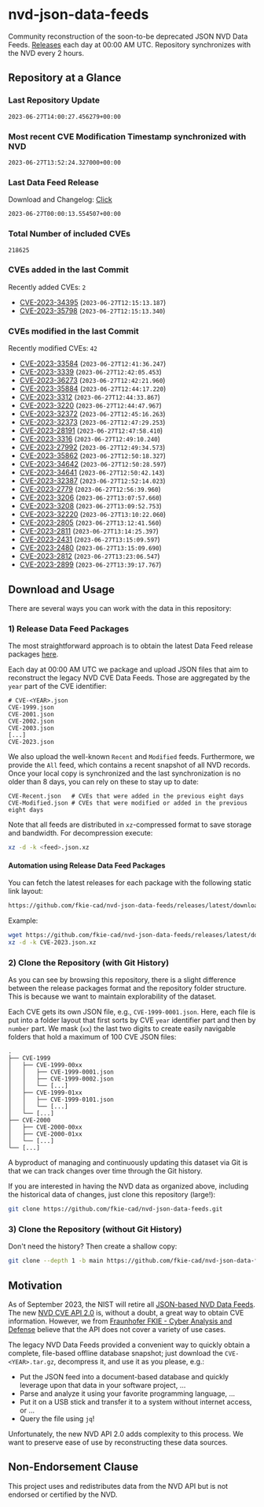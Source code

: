 # nvd-json-data-feeds

Community reconstruction of the soon-to-be deprecated JSON NVD Data Feeds. 
[Releases](https://github.com/fkie-cad/nvd-json-data-feeds/releases/latest) each day at 00:00 AM UTC.
Repository synchronizes with the NVD every 2 hours.

## Repository at a Glance

### Last Repository Update

```plain
2023-06-27T14:00:27.456279+00:00
```

### Most recent CVE Modification Timestamp synchronized with NVD

```plain
2023-06-27T13:52:24.327000+00:00
```

### Last Data Feed Release

Download and Changelog: [Click](https://github.com/fkie-cad/nvd-json-data-feeds/releases/latest)

```plain
2023-06-27T00:00:13.554507+00:00
```

### Total Number of included CVEs

```plain
218625
```

### CVEs added in the last Commit

Recently added CVEs: `2`

* [CVE-2023-34395](CVE-2023/CVE-2023-343xx/CVE-2023-34395.json) (`2023-06-27T12:15:13.187`)
* [CVE-2023-35798](CVE-2023/CVE-2023-357xx/CVE-2023-35798.json) (`2023-06-27T12:15:13.340`)


### CVEs modified in the last Commit

Recently modified CVEs: `42`

* [CVE-2023-33584](CVE-2023/CVE-2023-335xx/CVE-2023-33584.json) (`2023-06-27T12:41:36.247`)
* [CVE-2023-3339](CVE-2023/CVE-2023-33xx/CVE-2023-3339.json) (`2023-06-27T12:42:05.453`)
* [CVE-2023-36273](CVE-2023/CVE-2023-362xx/CVE-2023-36273.json) (`2023-06-27T12:42:21.960`)
* [CVE-2023-35884](CVE-2023/CVE-2023-358xx/CVE-2023-35884.json) (`2023-06-27T12:44:17.220`)
* [CVE-2023-3312](CVE-2023/CVE-2023-33xx/CVE-2023-3312.json) (`2023-06-27T12:44:33.867`)
* [CVE-2023-3220](CVE-2023/CVE-2023-32xx/CVE-2023-3220.json) (`2023-06-27T12:44:47.967`)
* [CVE-2023-32372](CVE-2023/CVE-2023-323xx/CVE-2023-32372.json) (`2023-06-27T12:45:16.263`)
* [CVE-2023-32373](CVE-2023/CVE-2023-323xx/CVE-2023-32373.json) (`2023-06-27T12:47:29.253`)
* [CVE-2023-28191](CVE-2023/CVE-2023-281xx/CVE-2023-28191.json) (`2023-06-27T12:47:58.410`)
* [CVE-2023-3316](CVE-2023/CVE-2023-33xx/CVE-2023-3316.json) (`2023-06-27T12:49:10.240`)
* [CVE-2023-27992](CVE-2023/CVE-2023-279xx/CVE-2023-27992.json) (`2023-06-27T12:49:34.573`)
* [CVE-2023-35862](CVE-2023/CVE-2023-358xx/CVE-2023-35862.json) (`2023-06-27T12:50:18.327`)
* [CVE-2023-34642](CVE-2023/CVE-2023-346xx/CVE-2023-34642.json) (`2023-06-27T12:50:28.597`)
* [CVE-2023-34641](CVE-2023/CVE-2023-346xx/CVE-2023-34641.json) (`2023-06-27T12:50:42.143`)
* [CVE-2023-32387](CVE-2023/CVE-2023-323xx/CVE-2023-32387.json) (`2023-06-27T12:52:14.023`)
* [CVE-2023-2779](CVE-2023/CVE-2023-27xx/CVE-2023-2779.json) (`2023-06-27T12:56:39.960`)
* [CVE-2023-3206](CVE-2023/CVE-2023-32xx/CVE-2023-3206.json) (`2023-06-27T13:07:57.660`)
* [CVE-2023-3208](CVE-2023/CVE-2023-32xx/CVE-2023-3208.json) (`2023-06-27T13:09:52.753`)
* [CVE-2023-32220](CVE-2023/CVE-2023-322xx/CVE-2023-32220.json) (`2023-06-27T13:10:22.060`)
* [CVE-2023-2805](CVE-2023/CVE-2023-28xx/CVE-2023-2805.json) (`2023-06-27T13:12:41.560`)
* [CVE-2023-2811](CVE-2023/CVE-2023-28xx/CVE-2023-2811.json) (`2023-06-27T13:14:25.397`)
* [CVE-2023-2431](CVE-2023/CVE-2023-24xx/CVE-2023-2431.json) (`2023-06-27T13:15:09.597`)
* [CVE-2023-2480](CVE-2023/CVE-2023-24xx/CVE-2023-2480.json) (`2023-06-27T13:15:09.690`)
* [CVE-2023-2812](CVE-2023/CVE-2023-28xx/CVE-2023-2812.json) (`2023-06-27T13:23:06.547`)
* [CVE-2023-2899](CVE-2023/CVE-2023-28xx/CVE-2023-2899.json) (`2023-06-27T13:39:17.767`)


## Download and Usage

There are several ways you can work with the data in this repository:

### 1) Release Data Feed Packages

The most straightforward approach is to obtain the latest Data Feed release packages [here](https://github.com/fkie-cad/nvd-json-data-feeds/releases/latest).

Each day at 00:00 AM UTC we package and upload JSON files that aim to reconstruct the legacy NVD CVE Data Feeds.
Those are aggregated by the `year` part of the CVE identifier:

```
# CVE-<YEAR>.json
CVE-1999.json
CVE-2001.json
CVE-2002.json
CVE-2003.json
[...]
CVE-2023.json
```

We also upload the well-known `Recent` and `Modified` feeds.
Furthermore, we provide the `All` feed, which contains a recent snapshot of all NVD records.
Once your local copy is synchronized and the last synchronization is no older than 8 days, you can rely on these to stay up to date:

```plain
CVE-Recent.json   # CVEs that were added in the previous eight days
CVE-Modified.json # CVEs that were modified or added in the previous eight days
```

Note that all feeds are distributed in `xz`-compressed format to save storage and bandwidth.
For decompression execute:

```sh
xz -d -k <feed>.json.xz
```


#### Automation using Release Data Feed Packages

You can fetch the latest releases for each package with the following static link layout:

```sh
https://github.com/fkie-cad/nvd-json-data-feeds/releases/latest/download/CVE-<YEAR>.json.xz
```

Example:

```sh
wget https://github.com/fkie-cad/nvd-json-data-feeds/releases/latest/download/CVE-2023.json.xz
xz -d -k CVE-2023.json.xz
```

### 2) Clone the Repository (with Git History)

As you can see by browsing this repository, there is a slight difference between the release packages format and the repository folder structure.
This is because we want to maintain explorability of the dataset.

Each CVE gets its own JSON file, e.g., `CVE-1999-0001.json`.
Here, each file is put into a folder layout that first sorts by CVE `year` identifier part and then by `number` part.
We mask (`xx`) the last two digits to create easily navigable folders that hold a maximum of 100 CVE JSON files:

```plain
.
├── CVE-1999
│   ├── CVE-1999-00xx
│   │   ├── CVE-1999-0001.json
│   │   ├── CVE-1999-0002.json
│   │   └── [...]
│   ├── CVE-1999-01xx
│   │   ├── CVE-1999-0101.json
│   │   └── [...]
│   └── [...]
├── CVE-2000
│   ├── CVE-2000-00xx
│   ├── CVE-2000-01xx
│   └── [...]
└── [...]
```

A byproduct of managing and continuously updating this dataset via Git is that we can track changes over time through the Git history.

If you are interested in having the NVD data as organized above, including the historical data of changes, just clone this repository (large!):

```sh
git clone https://github.com/fkie-cad/nvd-json-data-feeds.git
```

### 3) Clone the Repository (without Git History)

Don't need the history? Then create a shallow copy:

```sh
git clone --depth 1 -b main https://github.com/fkie-cad/nvd-json-data-feeds.git
```

## Motivation

As of September 2023, the NIST will retire all [JSON-based NVD Data Feeds](https://nvd.nist.gov/vuln/data-feeds#divRetirementBanner-1).
The new [NVD CVE API 2.0](https://nvd.nist.gov/developers/vulnerabilities) is, without a doubt, a great way to obtain CVE information.
However, we from [Fraunhofer FKIE - Cyber Analysis and Defense](https://www.fkie.fraunhofer.de/en/departments/cad.html) believe that the API does not cover a variety of use cases.

The legacy NVD Data Feeds provided a convenient way to quickly obtain a complete, file-based offline database snapshot; just download the `CVE-<YEAR>.tar.gz`, decompress it, and use it as you please, e.g.:

* Put the JSON feed into a document-based database and quickly leverage upon that data in your software project, ...
* Parse and analyze it using your favorite programming language, ...
* Put it on a USB stick and transfer it to a system without internet access, or ...
* Query the file using `jq`!

Unfortunately, the new NVD API 2.0 adds complexity to this process.
We want to preserve ease of use by reconstructing these data sources.

## Non-Endorsement Clause

This project uses and redistributes data from the NVD API but is not endorsed or certified by the NVD.